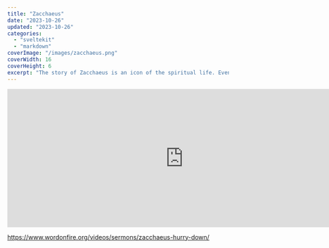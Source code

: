 ```yaml
---
title: "Zacchaeus"
date: "2023-10-26"
updated: "2023-10-26"
categories:
  - "sveltekit"
  - "markdown"
coverImage: "/images/zacchaeus.png"
coverWidth: 16
coverHeight: 6
excerpt: "The story of Zacchaeus is an icon of the spiritual life. Even the worst of us have, deep down, a hunger for God and a desire to see Jesus. When we follow the promptings of that desire, wonderful things can happen. Of course, when Jesus enters our lives, he means business: “I am coming to stay at your house this day,” he says to Zacchaeus. Christ will not be a peripheral interest, one value among many. Once we invite him in, he will be the Lord of our lives."
---
```


<iframe width="800" height="315" src="https://www.youtube.com/embed/vYH_g1Xzbeo?si=98OGWIMkLI2t0oGn" title="YouTube video player" frameborder="0" allow="accelerometer; autoplay; clipboard-write; encrypted-media; gyroscope; picture-in-picture; web-share" referrerpolicy="strict-origin-when-cross-origin" allowfullscreen></iframe>



https://www.wordonfire.org/videos/sermons/zacchaeus-hurry-down/